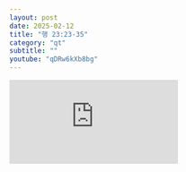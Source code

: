 ```yaml
---
layout: post
date: 2025-02-12
title: "행 23:23-35"
category: "qt"
subtitle: ""
youtube: "qDRw6kXb8bg"
---
```


<div class="youtube margin-large">
    <iframe src="https://www.youtube.com/embed/qDRw6kXb8bg" title="YouTube video player" frameborder="0" allow="accelerometer; autoplay; clipboard-write; encrypted-media; gyroscope; picture-in-picture; web-share" allowfullscreen></iframe>
</div>

